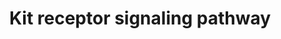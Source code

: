 ---
annotations:
- type: Pathway Ontology
  value: Stem Cell Factor signaling pathway
authors:
- MaintBot
- AlexanderPico
- Ddigles
- Eweitz
description: 'Kit is a receptor protein tyrosine kinase, which is a receptor for stem
  cell factor or kit ligand. Signaling through Kit is important for formation of red
  cells, lymphocytes, mast cells and platelets among others. Binding of Kit receptor
  to stem cell factor leads to an intracellular cascade of events that includes activation
  of PI 3-kinase, Src family kinases and PLC gamma. Activating mutations in the Kit
  receptor are associated with several human malignancies include leukemias, gastrointestinal
  stromal tumors and mastocytomas.  Source: NetPath http://www.netpath.org/pathways?path_id=NetPath_6'
last-edited: 2021-05-15
organisms:
- Danio rerio
redirect_from:
- /index.php/Pathway:WP1341
- /instance/WP1341
schema-jsonld:
- '@context': https://schema.org/
  '@id': https://wikipathways.github.io/pathways/WP1341.html
  '@type': Dataset
  creator:
    '@type': Organization
    name: WikiPathways
  description: 'Kit is a receptor protein tyrosine kinase, which is a receptor for
    stem cell factor or kit ligand. Signaling through Kit is important for formation
    of red cells, lymphocytes, mast cells and platelets among others. Binding of Kit
    receptor to stem cell factor leads to an intracellular cascade of events that
    includes activation of PI 3-kinase, Src family kinases and PLC gamma. Activating
    mutations in the Kit receptor are associated with several human malignancies include
    leukemias, gastrointestinal stromal tumors and mastocytomas.  Source: NetPath
    http://www.netpath.org/pathways?path_id=NetPath_6'
  keywords:
  - zgc:77033
  - KITLG
  - rps6ka3a
  - TRAILR1
  - grb2
  - fynb
  - MPDZ
  - cish
  - plcg1
  - ptpn6
  - SH3KBP1
  - VAV1
  - LOC557176
  - LOC100149498
  - zgc:92124
  - HRAS
  - socs1
  - LOC569951
  - CH211-63J24.2
  - mitfb
  - prkcb1
  - jak2b
  - VAV2
  - CSF2RB
  - zgc:175287
  - ptpn11
  - spred2
  - stat3
  - BAD
  - CLTC
  - STAT5B
  - rasa1
  - SOCS5
  - LOC562032
  - STAT5A
  - LOC560525
  - ep300a
  - LOC563639
  - btk
  - SOCS4
  - cblb
  - pik3r2
  - cbl
  - GRB7
  - plce1
  - SOS1
  - LOC792089
  - epor
  - LOC792354
  - crkl
  - FES
  - src
  - LOC559103
  - KIT
  - GRAP
  - yes1
  - stat1a
  - STAP1
  - mapk1
  - dok1b
  - map2k1
  - ptpru
  - spred1
  - LOC558703
  - crk
  - LOC100000720
  - raf1
  license: CC0
  name: Kit receptor signaling pathway
seo: CreativeWork
title: Kit receptor signaling pathway
wpid: WP1341
---